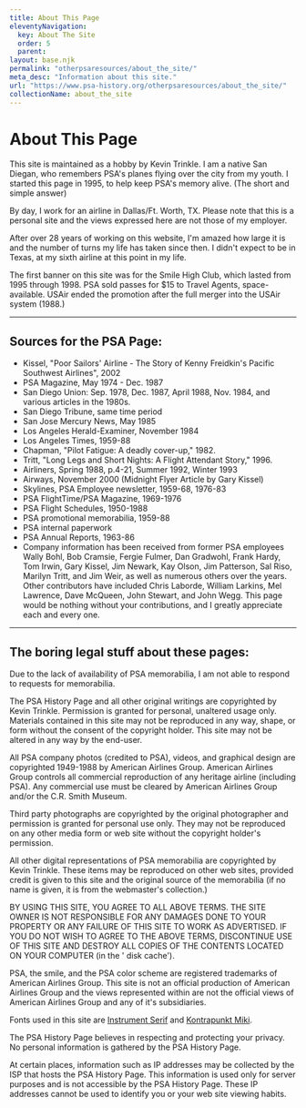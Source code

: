 ```yaml
---
title: About This Page
eleventyNavigation:
  key: About The Site
  order: 5
  parent:
layout: base.njk
permalink: "otherpsaresources/about_the_site/"
meta_desc: "Information about this site."
url: "https://www.psa-history.org/otherpsaresources/about_the_site/"
collectionName: about_the_site
---
```


# About This Page
This site is maintained as a hobby by Kevin Trinkle. I am a native San Diegan, who remembers PSA's planes flying over the city from my youth. I started this page in 1995, to help keep PSA's memory alive. (The short and simple answer)

By day, I work for an airline in Dallas/Ft. Worth, TX. Please note that this is a personal site and the views expressed here are not those of my employer.

After over 28 years of working on this website, I'm amazed how large it is and the number of turns my life has taken since then. I didn't expect to be in Texas, at my sixth airline at this point in my life.

The first banner on this site was for the Smile High Club, which lasted from 1995 through 1998. PSA sold passes for $15 to Travel Agents, space-available. USAir ended the promotion after the full merger into the USAir system (1988.)

***

## Sources for the PSA Page:

- Kissel, "Poor Sailors' Airline - The Story of Kenny Freidkin's Pacific Southwest Airlines", 2002
- PSA Magazine, May 1974 - Dec. 1987
- San Diego Union: Sep. 1978, Dec. 1987, April 1988, Nov. 1984, and various articles in the 1980s.
- San Diego Tribune, same time period
- San Jose Mercury News, May 1985
- Los Angeles Herald-Examiner, November 1984
- Los Angeles Times, 1959-88
- Chapman, "Pilot Fatigue: A deadly cover-up," 1982.
- Tritt, "Long Legs and Short Nights: A Flight Attendant Story," 1996.
- Airliners, Spring 1988, p.4-21, Summer 1992, Winter 1993
- Airways, November 2000 (Midnight Flyer Article by Gary Kissel)
- Skylines, PSA Employee newsletter, 1959-68, 1976-83
- PSA FlightTime/PSA Magazine, 1969-1976
- PSA Flight Schedules, 1950-1988
- PSA promotional memorabilia, 1959-88
- PSA internal paperwork
- PSA Annual Reports, 1963-86
- Company information has been received from former PSA employees Wally Bohl, Bob Cramsie, Fergie Fulmer, Dan Gradwohl, Frank Hardy, Tom Irwin, Gary Kissel, Jim Newark, Kay Olson, Jim Patterson, Sal Riso, Marilyn Tritt, and Jim Weir, as well as numerous others over the years. Other contributors have included Chris Laborde, William Larkins, Mel Lawrence, Dave McQueen, John Stewart, and John Wegg. This page would be nothing without your contributions, and I greatly appreciate each and every one.

***

## The boring legal stuff about these pages:

Due to the lack of availability of PSA memorabilia, I am not able to respond to requests for memorabilia.

The PSA History Page and all other original writings are copyrighted by Kevin Trinkle. Permission is granted for personal, unaltered usage only. Materials contained in this site may not be reproduced in any way, shape, or form without the consent of the copyright holder. This site may not be altered in any way by the end-user.

All PSA company photos (credited to PSA), videos, and graphical design are copyrighted 1949-1988 by American Airlines Group. American Airlines Group controls all commercial reproduction of any heritage airline (including PSA). Any commercial use must be cleared by American Airlines Group and/or the C.R. Smith Museum.

Third party photographs are copyrighted by the original photographer and permission is granted for personal use only. They may not be reproduced on any other media form or web site without the copyright holder's permission.

All other digital representations of PSA memorabilia are copyrighted by Kevin Trinkle. These items may be reproduced on other web sites, provided credit is given to this site and the original source of the memorabilia (if no name is given, it is from the webmaster's collection.)

BY USING THIS SITE, YOU AGREE TO ALL ABOVE TERMS. THE SITE OWNER IS NOT RESPONSIBLE FOR ANY DAMAGES DONE TO YOUR PROPERTY OR ANY FAILURE OF THIS SITE TO WORK AS ADVERTISED. IF YOU DO NOT WISH TO AGREE TO THE ABOVE TERMS, DISCONTINUE USE OF THIS SITE AND DESTROY ALL COPIES OF THE CONTENTS LOCATED ON YOUR COMPUTER (in the ' disk cache').

PSA, the smile, and the PSA color scheme are registered trademarks of American Airlines Group. This site is not an official production of American Airlines Group and the views represented within are not the official views of American Airlines Group and any of it's subsidiaries.

Fonts used in this site are [Instrument Serif](https://github.com/Instrument/instrument-serif) and [Kontrapunkt Miki](http://www.kontrapunkt.com/).

The PSA History Page believes in respecting and protecting your privacy. No personal information is gathered by the PSA History Page. 

At certain places, information such as IP addresses may be collected by the ISP that hosts the PSA History Page. This information is used only for server purposes and is not accessible by the PSA History Page. These IP addresses cannot be used to identify you or your web site viewing habits.